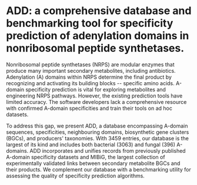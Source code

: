 # ADD: a comprehensive database and benchmarking tool for specificity prediction of adenylation domains in nonribosomal peptide synthetases.
Nonribosomal peptide synthetases (NRPS) are modular enzymes that produce many important secondary metabolites, including antibiotics. Adenylation (A) domains within NRPS determine the final product by recognizing and activating its building blocks -- specific amino acids. A-domain specificity prediction is vital for exploring metabolites and engineering NRPS pathways. However, the existing prediction tools have limited accuracy. The software developers lack a comprehensive resource with confirmed A-domain specificities and train their tools on ad hoc datasets.

To address this gap, we present ADD, a database encompassing A-domain sequences, specificities, neighbouring domains, biosynthetic gene clusters (BGCs), and producers' taxonomies. With 3459 entries, our database is the largest of its kind and includes both bacterial (3063) and fungal (396) A-domains. ADD incorporates and unifies records from previously published A-domain specificity datasets and MIBiG, the largest collection of experimentally validated links between secondary metabolite BGCs and their products. We complement our database with a benchmarking utility for assessing the quality of specificity prediction algorithms.

